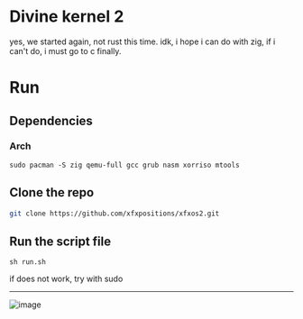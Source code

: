 # Divine kernel 2

yes, we started again, not rust this time.
idk, i hope i can do with zig, if i can't do, i must go to c finally.

# Run

## Dependencies

### Arch

```
sudo pacman -S zig qemu-full gcc grub nasm xorriso mtools
```

## Clone the repo

```sh
git clone https://github.com/xfxpositions/xfxos2.git
```

## Run the script file

```
sh run.sh
```

if does not work, try with sudo

<hr>

![image](https://github.com/xfxpositions/xfxos2/assets/96339770/bd012249-12d1-4c08-a492-19a07428a82e)
